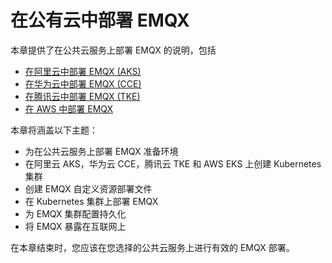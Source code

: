 # 在公有云中部署 EMQX

本章提供了在公共云服务上部署 EMQX 的说明，包括

- [在阿里云中部署 EMQX (AKS)](./on-alibaba-cloud.md)
- [在华为云中部署 EMQX (CCE)](./on-huawei-cloud.md)
- [在腾讯云中部署 EMQX (TKE)](./on-tencent-cloud.md)
- [在 AWS 中部署 EMQX](./on-aws-eks.md)

本章将涵盖以下主题：

- 为在公共云服务上部署 EMQX 准备环境
- 在阿里云 AKS，华为云 CCE，腾讯云 TKE 和 AWS EKS 上创建 Kubernetes 集群
- 创建 EMQX 自定义资源部署文件
- 在 Kubernetes 集群上部署 EMQX
- 为 EMQX 集群配置持久化
- 将 EMQX 暴露在互联网上

在本章结束时，您应该在您选择的公共云服务上进行有效的 EMQX 部署。
